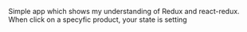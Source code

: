 Simple app which shows my understanding of Redux and react-redux. When click on a specyfic product, your state is setting
